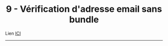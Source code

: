 <h1 align="center">9 - Vérification d'adresse email sans bundle</h1>

Lien [ICI](https://www.youtube.com/watch?v=UrJUn2EL07U&list=PLBq3aRiVuwyzI0MT4LhvwqkVenz5pF_DM)

---




